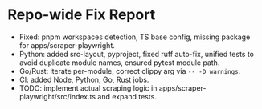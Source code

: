 # Repo-wide Fix Report
- Fixed: pnpm workspaces detection, TS base config, missing package for apps/scraper-playwright.
- Python: added src-layout, pyproject, fixed ruff auto-fix, unified tests to avoid duplicate module names, ensured pytest module path.
- Go/Rust: iterate per-module, correct clippy arg via `-- -D warnings`.
- CI: added Node, Python, Go, Rust jobs.
- TODO: implement actual scraping logic in apps/scraper-playwright/src/index.ts and expand tests.